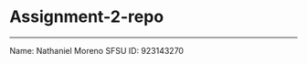 # Assignment-2-repo
___________________________________________________________________________________________________________________________

Name: Nathaniel Moreno
SFSU ID: 923143270

